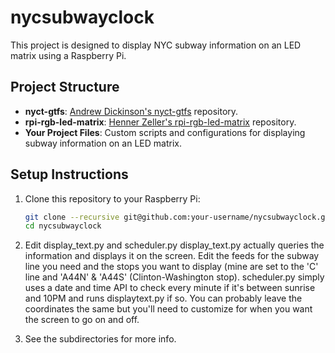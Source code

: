 # nycsubwayclock
This project is designed to display NYC subway information on an LED matrix using a Raspberry Pi.

## Project Structure

- **nyct-gtfs**: [Andrew Dickinson's nyct-gtfs](https://github.com/Andrew-Dickinson/nyct-gtfs.git) repository.
- **rpi-rgb-led-matrix**: [Henner Zeller's rpi-rgb-led-matrix](https://github.com/hzeller/rpi-rgb-led-matrix) repository.
- **Your Project Files**: Custom scripts and configurations for displaying subway information on an LED matrix.

## Setup Instructions

1. Clone this repository to your Raspberry Pi:
   ```sh
   git clone --recursive git@github.com:your-username/nycsubwayclock.git
   cd nycsubwayclock

2. Edit display_text.py and scheduler.py
     display_text.py actually queries the information and displays it on the screen. Edit the feeds for the subway line you need and the stops you want to display (mine are set to the 'C' line and 'A44N' & 'A44S' (Clinton-Washington stop).
     scheduler.py simply uses a date and time API to check every minute if it's between sunrise and 10PM and runs displaytext.py if so. You can probably leave the coordinates the same but you'll need to customize for when you want the screen to go on and off.

3. See the subdirectories for more info.
